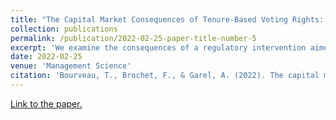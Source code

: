 ```yaml
---
title: "The Capital Market Consequences of Tenure-Based Voting Rights: Evidence from the Florange Act"
collection: publications
permalink: /publication/2022-02-25-paper-title-number-5
excerpt: 'We examine the consequences of a regulatory intervention aimed at generalizing tenure voting in French public companies. The 2014 Florange Act departs from the ‘one share one vote’ principle by automatically granting double-voting rights (DVR) to shares held for at least two years. However, firms can opt out through an annual meeting vote. We document three main findings. First, firms that adopt DVR by default experience a decrease in long-term foreign institutional ownership offset by an increase in insider/family ownership. Second, those firms significantly underperform in terms of stock returns after Florange relative to those that reject DVR. Third, their environmental and social performance deteriorates. Collectively, our evidence casts doubt on the merit of regulation-induced tenure voting as a desirable corporate governance mechanism.'
date: 2022-02-25
venue: 'Management Science'
citation: 'Bourveau, T., Brochet, F., & Garel, A. (2022). The capital market consequences of tenure-based voting rights: Evidence from the Florange Act. Management Science, 68(12), 9107-9128.'
---
```

[Link to the paper.](https://pubsonline.informs.org/doi/abs/10.1287/mnsc.2022.4320?journalCode=mnsc)
